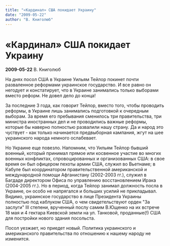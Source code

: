 ```yaml
---
title: "«Кардинал» США покидает Украину"
date: "2009-05-22"
author: "В. Книголюб"
---
```


# «Кардинал» США покидает Украину

**2009-05-22** В. Книголюб

На днях посол США в Украине Уильям Тейлор покинет почти разваленное реформами украинское государство. И все равно он негодует и констатирует, что в Украине занимались только выборами вместо реформ. Не довел дело до конца!

За последние 3 года, как говорит Тейлор, вместо того, чтобы проводить реформы, в Украине лишь занимались подготовкой к очередным выборам. За время его пребывания сменилось три правительства, три министра иностранных дел и не проводились важные реформы, которые бы наверно полностью развалили нашу страну. Да и народ это чуствует - как только начинается предвыборная кампания, жгут на шее украинского народа немного ослабевает.

Но Украине еще повезло. Напомним, что Уильям Тейлор бывший военный, который принимал прямое или косвенное участие во многих военных конфликтах, спровоцированных и организованных США: в свое время он был офицером пехоты армии США, служил во Вьетнаме; в Кабуле был координатором правительственной американской и международной помощи Афганистану (2002-2003 гг.), служил в Багдаде директором Офиса по управлению восстановлением Ирака (2004-2005 гг.). Но в период, когда Тейлор занимал должность посла в Украине, он особо не напрягался и больших усилий не прикладывал. Видимо, украинское государство в лице Президента Украины полностью под каблуком США, о чем свидетельствуют орден "За заслуги" ІІІ степени, врученный послу самим В.Ющенко на их встрече 18 мая и 4 гектара Киевской земли на ул. Танковой, проданные(!) США для постройки нового здания посольста.

Посол уезжает, но приедет новый. Политика украинского и американского правительства по отношению к нашему народу не изменится.